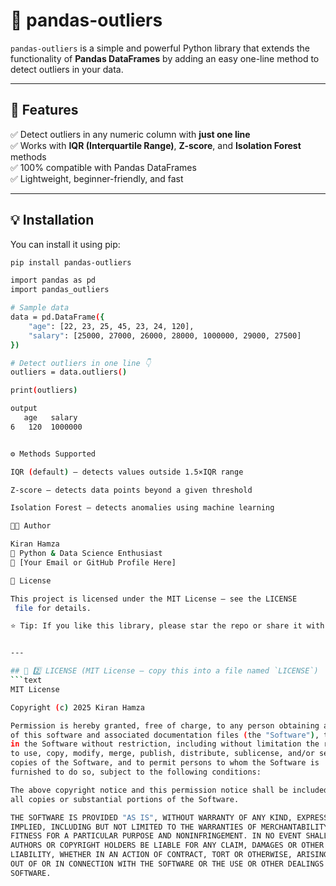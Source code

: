 # 🧠 pandas-outliers

`pandas-outliers` is a simple and powerful Python library that extends the functionality of **Pandas DataFrames** by adding an easy one-line method to detect outliers in your data.

---

## 🚀 Features
✅ Detect outliers in any numeric column with **just one line**  
✅ Works with **IQR (Interquartile Range)**, **Z-score**, and **Isolation Forest** methods  
✅ 100% compatible with Pandas DataFrames  
✅ Lightweight, beginner-friendly, and fast  

---

## 💡 Installation
You can install it using pip:
```bash
pip install pandas-outliers

import pandas as pd
import pandas_outliers

# Sample data
data = pd.DataFrame({
    "age": [22, 23, 25, 45, 23, 24, 120],
    "salary": [25000, 27000, 26000, 28000, 1000000, 29000, 27500]
})

# Detect outliers in one line 👇
outliers = data.outliers()

print(outliers)

output
   age   salary
6   120  1000000


⚙️ Methods Supported

IQR (default) – detects values outside 1.5×IQR range

Z-score – detects data points beyond a given threshold

Isolation Forest – detects anomalies using machine learning

🧑‍💻 Author

Kiran Hamza
📍 Python & Data Science Enthusiast
💌 [Your Email or GitHub Profile Here]

🪪 License

This project is licensed under the MIT License — see the LICENSE
 file for details.

⭐ Tip: If you like this library, please star the repo or share it with your data science friends!


---

## 📜 2️⃣ LICENSE (MIT License — copy this into a file named `LICENSE`)
```text
MIT License

Copyright (c) 2025 Kiran Hamza

Permission is hereby granted, free of charge, to any person obtaining a copy
of this software and associated documentation files (the "Software"), to deal
in the Software without restriction, including without limitation the rights  
to use, copy, modify, merge, publish, distribute, sublicense, and/or sell      
copies of the Software, and to permit persons to whom the Software is          
furnished to do so, subject to the following conditions:                       

The above copyright notice and this permission notice shall be included in     
all copies or substantial portions of the Software.                            

THE SOFTWARE IS PROVIDED "AS IS", WITHOUT WARRANTY OF ANY KIND, EXPRESS OR     
IMPLIED, INCLUDING BUT NOT LIMITED TO THE WARRANTIES OF MERCHANTABILITY,       
FITNESS FOR A PARTICULAR PURPOSE AND NONINFRINGEMENT. IN NO EVENT SHALL THE    
AUTHORS OR COPYRIGHT HOLDERS BE LIABLE FOR ANY CLAIM, DAMAGES OR OTHER         
LIABILITY, WHETHER IN AN ACTION OF CONTRACT, TORT OR OTHERWISE, ARISING FROM,  
OUT OF OR IN CONNECTION WITH THE SOFTWARE OR THE USE OR OTHER DEALINGS IN THE  
SOFTWARE.